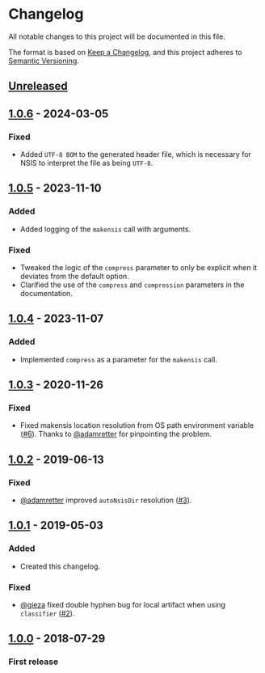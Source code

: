 # Changelog
All notable changes to this project will be documented in this file.

The format is based on [Keep a Changelog](https://keepachangelog.com/en/1.0.0/),
and this project adheres to [Semantic Versioning](https://semver.org/spec/v2.0.0.html).

## [Unreleased]

## [1.0.6] - 2024-03-05
### Fixed
- Added `UTF-8 BOM` to the generated header file, which is necessary for NSIS to interpret the file as being `UTF-8`.

## [1.0.5] - 2023-11-10
### Added
- Added logging of the `makensis` call with arguments.
### Fixed
- Tweaked the logic of the `compress` parameter to only be explicit when it deviates from the default option.
- Clarified the use of the `compress` and `compression` parameters in the documentation.

## [1.0.4] - 2023-11-07
### Added
- Implemented `compress` as a parameter for the `makensis` call.

## [1.0.3] - 2020-11-26
### Fixed
- Fixed makensis location resolution from OS path environment variable ([#6](https://github.com/DigitalMediaServer/nsis-maven-plugin/pull/6)). Thanks to [@adamretter](https://github.com/adamretter) for pinpointing the problem.

## [1.0.2] - 2019-06-13
### Fixed
- [@adamretter](https://github.com/adamretter) improved `autoNsisDir` resolution ([#3](https://github.com/DigitalMediaServer/nsis-maven-plugin/pull/3)).

## [1.0.1] - 2019-05-03
### Added
- Created this changelog.

### Fixed
- [@gieza](https://github.com/gieza) fixed double hyphen bug for local artifact when using `classifier` ([#2](https://github.com/DigitalMediaServer/nsis-maven-plugin/pull/2)).

## [1.0.0] - 2018-07-29
### First release

[Unreleased]: https://github.com/DigitalMediaServer/nsis-maven-plugin/compare/v1.0.6...HEAD
[1.0.6]: https://github.com/DigitalMediaServer/nsis-maven-plugin/compare/v1.0.5...v1.0.6
[1.0.5]: https://github.com/DigitalMediaServer/nsis-maven-plugin/compare/v1.0.4...v1.0.5
[1.0.4]: https://github.com/DigitalMediaServer/nsis-maven-plugin/compare/v1.0.3...v1.0.4
[1.0.3]: https://github.com/DigitalMediaServer/nsis-maven-plugin/compare/v1.0.2...v1.0.3
[1.0.2]: https://github.com/DigitalMediaServer/nsis-maven-plugin/compare/v1.0.1...v1.0.2
[1.0.1]: https://github.com/DigitalMediaServer/nsis-maven-plugin/compare/v1.0.0...v1.0.1
[1.0.0]: https://github.com/DigitalMediaServer/nsis-maven-plugin/releases/tag/v1.0.0
